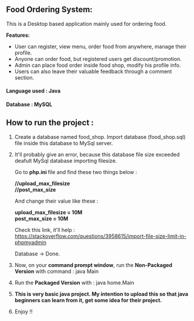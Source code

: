 <h2> Food Ordering System: </h2>

This is a Desktop based application mainly used for ordering food.

<b>Features:</b>
* User can register, view menu, order food from anywhere, manage their profile.
* Anyone can order food, but registered users get discount/promotion.
* Admin can place food order inside food shop, modify his profile info.
* Users can also leave their valuable feedback through a comment section.

<h4> Language used              : Java </h4>

<h4> Database                        : MySQL </h4>

<h2> How to run the project : </h2>

1. Create a database named food_shop. Import database (food_shop.sql) file inside this database to MySql server.

2. It'll probably give an error, because this database file size exceeded deafult MySql database importing filesize.

    Go to <b> php.ini </b> file and find these two things below : 

     <b>//upload_max_filesize<br/>
     //post_max_size</b>

    And change their value like these :

    <b>upload_max_filesize = 10M<br/>
    post_max_size = 10M</b>

    Check this link, it'll help : https://stackoverflow.com/questions/3958615/import-file-size-limit-in-phpmyadmin

    Database -> Done.

3. Now, on your <b>command prompt window</b>, run the <b>Non-Packaged Version</b> with command : java Main

4. Run the <b>Packaged Version</b> with : java home.Main
5. <b>This is very basic java project. My intention to upload this so that java beginners can learn from it, get some idea for their project.</b>
6. Enjoy !!
